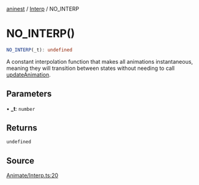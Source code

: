 [aninest](../../index.md) / [Interp](../index.md) / NO\_INTERP

# NO\_INTERP()

```ts
NO_INTERP(_t): undefined
```

A constant interpolation function that makes all animations instantaneous,
meaning they will transition between states without needing to call [updateAnimation](../../Animatable/functions/updateAnimation.md).

## Parameters

• **\_t**: `number`

## Returns

`undefined`

## Source

[Animate/Interp.ts:20](https://github.com/zphrs/aninest/blob/729a7d6/src/Animate/Interp.ts#L20)
